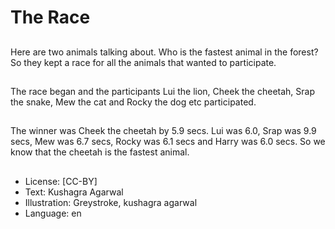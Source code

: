 # The Race

##
Here are two animals talking about. Who is the fastest animal in the forest? So they kept a race for all the animals that wanted to participate.

##
The race began and the participants Lui the lion, Cheek the cheetah, Srap the snake, Mew the cat and Rocky the dog etc participated.

##
The winner was Cheek the cheetah by 5.9 secs. Lui was 6.0, Srap was 9.9 secs, Mew was 6.7 secs, Rocky was 6.1 secs and Harry was 6.0 secs. So we know that the cheetah is the fastest animal.

##
* License: [CC-BY]
* Text: Kushagra Agarwal
* Illustration: Greystroke, kushagra agarwal
* Language: en
